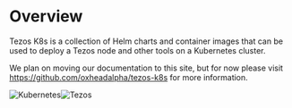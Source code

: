 # Overview

Tezos K8s is a collection of Helm charts and container images that can be used to deploy a Tezos node and other tools on a Kubernetes cluster.

We plan on moving our documentation to this site, but for now please visit https://github.com/oxheadalpha/tezos-k8s for more information.

![Kubernetes](./../build/img/kubernetes.svg)![Tezos](./../build/img/tezos-black.svg)